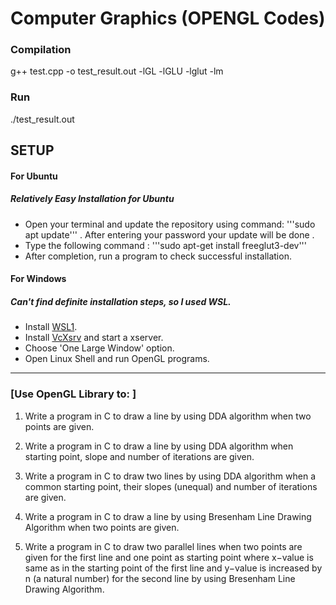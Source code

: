 # Computer Graphics (OPENGL Codes)

### Compilation
g++ test.cpp -o test_result.out -lGL -lGLU -lglut -lm

### Run 
./test_result.out


## SETUP
#### For Ubuntu
##### Relatively Easy Installation for Ubuntu

* Open your terminal and update the repository using command: '''sudo apt update''' . After entering your password your update will be done .
* Type the following command : '''sudo apt-get install freeglut3-dev'''
* After completion, run a program to check successful installation.

#### For Windows
##### Can't find definite installation steps, so I used WSL.

* Install [WSL1](https://docs.microsoft.com/en-us/windows/wsl/install).
* Install [VcXsrv](https://sourceforge.net/projects/vcxsrv/) and start a xserver.
* Choose 'One Large Window' option. 
* Open Linux Shell and run OpenGL programs.

--------------------------------------------------------------------------------

### [Use OpenGL Library to: ]

1. Write a program in C to draw a line by using DDA algorithm when two points are given.

2. Write a program in C to draw a line by using DDA algorithm when starting point, slope and number of iterations are given.

3. Write a program in C to draw two lines by using DDA algorithm when a common starting point, their slopes (unequal) and number of iterations are given.

4. Write a program in C to draw a line by using Bresenham Line Drawing Algorithm when two points are given.

5. Write a program in C to draw two parallel lines when two points are given for the first line and one point as starting point where x−value is same as in the starting point of the first line and y−value is increased by n (a natural number) for the second line by using Bresenham Line Drawing Algorithm.
